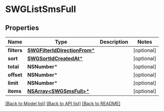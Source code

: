 # SWGListSmsFull

## Properties
Name | Type | Description | Notes
------------ | ------------- | ------------- | -------------
**filters** | [**SWGFilterIdDirectionFrom***](SWGFilterIdDirectionFrom.md) |  | [optional] 
**sort** | [**SWGSortIdCreatedAt***](SWGSortIdCreatedAt.md) |  | [optional] 
**total** | **NSNumber*** |  | [optional] 
**offset** | **NSNumber*** |  | [optional] 
**limit** | **NSNumber*** |  | [optional] 
**items** | [**NSArray&lt;SWGSmsFull&gt;***](SWGSmsFull.md) |  | [optional] 

[[Back to Model list]](../README.md#documentation-for-models) [[Back to API list]](../README.md#documentation-for-api-endpoints) [[Back to README]](../README.md)


